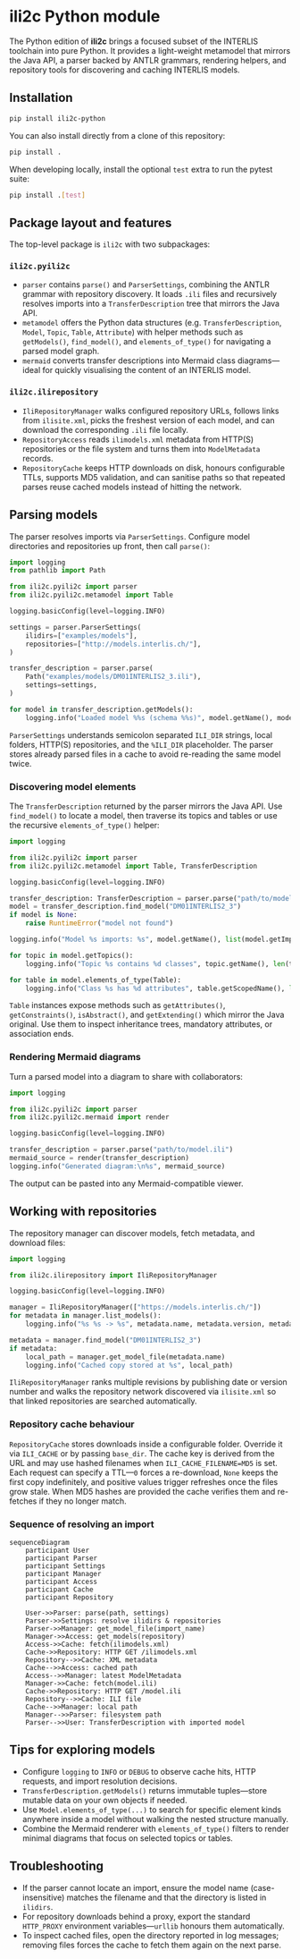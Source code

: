 # ili2c Python module

The Python edition of **ili2c** brings a focused subset of the INTERLIS toolchain
into pure Python. It provides a light-weight metamodel that mirrors the Java
API, a parser backed by ANTLR grammars, rendering helpers, and repository tools
for discovering and caching INTERLIS models.

## Installation

```bash
pip install ili2c-python
```

You can also install directly from a clone of this repository:

```bash
pip install .
```

When developing locally, install the optional `test` extra to run the pytest suite:

```bash
pip install .[test]
```

## Package layout and features

The top-level package is `ili2c` with two subpackages:

### `ili2c.pyili2c`

* `parser` contains `parse()` and `ParserSettings`, combining the ANTLR grammar
  with repository discovery. It loads `.ili` files and recursively resolves
  imports into a `TransferDescription` tree that mirrors the Java API.
* `metamodel` offers the Python data structures (e.g. `TransferDescription`,
  `Model`, `Topic`, `Table`, `Attribute`) with helper methods such as
  `getModels()`, `find_model()`, and `elements_of_type()` for navigating a
  parsed model graph.
* `mermaid` converts transfer descriptions into Mermaid class diagrams—ideal
  for quickly visualising the content of an INTERLIS model.

### `ili2c.ilirepository`

* `IliRepositoryManager` walks configured repository URLs, follows links from
  `ilisite.xml`, picks the freshest version of each model, and can download the
  corresponding `.ili` file locally.
* `RepositoryAccess` reads `ilimodels.xml` metadata from HTTP(S) repositories or
  the file system and turns them into `ModelMetadata` records.
* `RepositoryCache` keeps HTTP downloads on disk, honours configurable TTLs,
  supports MD5 validation, and can sanitise paths so that repeated parses reuse
  cached models instead of hitting the network.

## Parsing models

The parser resolves imports via `ParserSettings`. Configure model directories
and repositories up front, then call `parse()`:

```python
import logging
from pathlib import Path

from ili2c.pyili2c import parser
from ili2c.pyili2c.metamodel import Table

logging.basicConfig(level=logging.INFO)

settings = parser.ParserSettings(
    ilidirs=["examples/models"],
    repositories=["http://models.interlis.ch/"],
)

transfer_description = parser.parse(
    Path("examples/models/DM01INTERLIS2_3.ili"),
    settings=settings,
)

for model in transfer_description.getModels():
    logging.info("Loaded model %%s (schema %%s)", model.getName(), model.getSchemaLanguage())
```

`ParserSettings` understands semicolon separated `ILI_DIR` strings, local
folders, HTTP(S) repositories, and the `%ILI_DIR` placeholder. The parser stores
already parsed files in a cache to avoid re-reading the same model twice.

### Discovering model elements

The `TransferDescription` returned by the parser mirrors the Java API. Use
`find_model()` to locate a model, then traverse its topics and tables or use the
recursive `elements_of_type()` helper:

```python
import logging

from ili2c.pyili2c import parser
from ili2c.pyili2c.metamodel import Table, TransferDescription

logging.basicConfig(level=logging.INFO)

transfer_description: TransferDescription = parser.parse("path/to/model.ili")
model = transfer_description.find_model("DM01INTERLIS2_3")
if model is None:
    raise RuntimeError("model not found")

logging.info("Model %s imports: %s", model.getName(), list(model.getImports()))

for topic in model.getTopics():
    logging.info("Topic %s contains %d classes", topic.getName(), len(topic.getClasses()))

for table in model.elements_of_type(Table):
    logging.info("Class %s has %d attributes", table.getScopedName(), len(table.getAttributes()))
```

`Table` instances expose methods such as `getAttributes()`, `getConstraints()`,
`isAbstract()`, and `getExtending()` which mirror the Java original. Use them to
inspect inheritance trees, mandatory attributes, or association ends.

### Rendering Mermaid diagrams

Turn a parsed model into a diagram to share with collaborators:

```python
import logging

from ili2c.pyili2c import parser
from ili2c.pyili2c.mermaid import render

logging.basicConfig(level=logging.INFO)

transfer_description = parser.parse("path/to/model.ili")
mermaid_source = render(transfer_description)
logging.info("Generated diagram:\n%s", mermaid_source)
```

The output can be pasted into any Mermaid-compatible viewer.

## Working with repositories

The repository manager can discover models, fetch metadata, and download files:

```python
import logging

from ili2c.ilirepository import IliRepositoryManager

logging.basicConfig(level=logging.INFO)

manager = IliRepositoryManager(["https://models.interlis.ch/"])
for metadata in manager.list_models():
    logging.info("%s %s -> %s", metadata.name, metadata.version, metadata.full_url)

metadata = manager.find_model("DM01INTERLIS2_3")
if metadata:
    local_path = manager.get_model_file(metadata.name)
    logging.info("Cached copy stored at %s", local_path)
```

`IliRepositoryManager` ranks multiple revisions by publishing date or version
number and walks the repository network discovered via `ilisite.xml` so that
linked repositories are searched automatically.

### Repository cache behaviour

`RepositoryCache` stores downloads inside a configurable folder. Override it via
`ILI_CACHE` or by passing `base_dir`. The cache key is derived from the URL and
may use hashed filenames when `ILI_CACHE_FILENAME=MD5` is set. Each request can
specify a TTL—`0` forces a re-download, `None` keeps the first copy indefinitely,
and positive values trigger refreshes once the files grow stale. When MD5 hashes
are provided the cache verifies them and re-fetches if they no longer match.

### Sequence of resolving an import

```mermaid
sequenceDiagram
    participant User
    participant Parser
    participant Settings
    participant Manager
    participant Access
    participant Cache
    participant Repository

    User->>Parser: parse(path, settings)
    Parser->>Settings: resolve ilidirs & repositories
    Parser->>Manager: get_model_file(import_name)
    Manager->>Access: get_models(repository)
    Access->>Cache: fetch(ilimodels.xml)
    Cache->>Repository: HTTP GET /ilimodels.xml
    Repository-->>Cache: XML metadata
    Cache-->>Access: cached path
    Access-->>Manager: latest ModelMetadata
    Manager->>Cache: fetch(model.ili)
    Cache->>Repository: HTTP GET /model.ili
    Repository-->>Cache: ILI file
    Cache-->>Manager: local path
    Manager-->>Parser: filesystem path
    Parser-->>User: TransferDescription with imported model
```

## Tips for exploring models

* Configure `logging` to `INFO` or `DEBUG` to observe cache hits, HTTP requests,
  and import resolution decisions.
* `TransferDescription.getModels()` returns immutable tuples—store mutable data
  on your own objects if needed.
* Use `Model.elements_of_type(...)` to search for specific element kinds
  anywhere inside a model without walking the nested structure manually.
* Combine the Mermaid renderer with `elements_of_type()` filters to render
  minimal diagrams that focus on selected topics or tables.

## Troubleshooting

* If the parser cannot locate an import, ensure the model name (case-insensitive)
  matches the filename and that the directory is listed in `ilidirs`.
* For repository downloads behind a proxy, export the standard `HTTP_PROXY`
  environment variables—`urllib` honours them automatically.
* To inspect cached files, open the directory reported in log messages; removing
  files forces the cache to fetch them again on the next parse.
